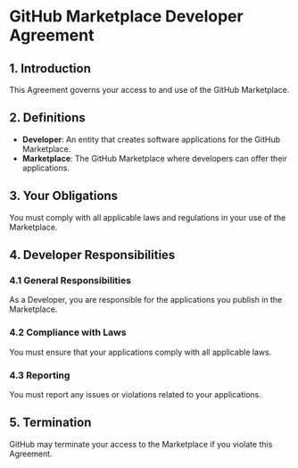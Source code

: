 # GitHub Marketplace Developer Agreement

## 1. Introduction

This Agreement governs your access to and use of the GitHub Marketplace.

## 2. Definitions

- **Developer**: An entity that creates software applications for the GitHub Marketplace.
- **Marketplace**: The GitHub Marketplace where developers can offer their applications.

## 3. Your Obligations

You must comply with all applicable laws and regulations in your use of the Marketplace.

## 4. Developer Responsibilities

### 4.1 General Responsibilities

As a Developer, you are responsible for the applications you publish in the Marketplace.

### 4.2 Compliance with Laws

You must ensure that your applications comply with all applicable laws.

### 4.3 Reporting

You must report any issues or violations related to your applications.

## 5. Termination

GitHub may terminate your access to the Marketplace if you violate this Agreement.

